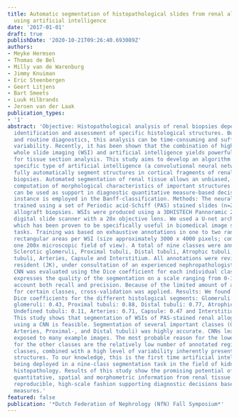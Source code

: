 ```yaml
---
title: Automatic segmentation of histopathological slides from renal allograft biopsies
  using artificial intelligence
date: '2017-01-01'
draft: true
publishDate: '2020-10-21T09:26:40.693089Z'
authors:
- Meyke Hermsen
- Thomas de Bel
- Milly van de Warenburg
- Jimmy Knuiman
- Eric Steenbergen
- Geert Litjens
- Bart Smeets
- Luuk Hilbrands
- Jeroen van der Laak
publication_types:
- '1'
abstract: 'Objective: Histopathological analysis of renal biopsies depends on the
  identification and assessment of specific histological structures. Both in research
  and routine diagnostics, this analysis can be time-consuming and suffer from observer
  variability. Recently, it has been shown that the combination of high resolution
  whole slide imaging (WSI) and artificial intelligence yields powerful new avenues
  for tissue section analysis. This study aims to develop an algorithm based on a
  specific type of artificial intelligence (a convolutional neural network; CNN) to
  fully automatically segment structures in cortical fragments of renal allograft
  biopsies. Automated segmentation of renal tissue allows an unbiased, reproducible
  computation of morphological characteristics of important structures. This in turn
  can be used as support in diagnostic quantitative measure-based decisions as for
  instance is employed in the Banff-classification. Methods: The neural network was
  trained using a set of Periodic acid-Schiff (PAS) stained slides (n=26) of renal
  allograft biopsies. WSIs were produced using a 3DHISTECH Pannoramic 250 Flash II
  digital slide scanner with a 20x objective lens. We used a U-net architecture CNN,
  which has been proven to be specifically useful in biomedical image segmentation
  tasks. Training was based on exhaustive annotations in one to two randomly selected
  rectangular areas per WSI (size approximately 3000 x 4000 pixels; comparable to
  one 200x microscopic field of view). A total of nine classes were annotated: Glomeruli,
  Sclerotic glomeruli, Proximal tubuli, Distal tubuli, Atrophic tubuli, Undefined
  tubuli, Arteries, Capsule and Interstitium. All annotations were revised by a pathology
  resident (JK), under consultation of an experienced nephropathologist (ES). Our
  CNN was evaluated using the Dice coefficient for each individual class. This coefficient
  expresses the quality of the segmentation on a scale ranging from 0-1, taking into
  account both recall and precision. Because of the limited amount of annotations
  for certain classes, cross-validation was applied. Results: We found the following
  Dice coefficients for the different histological segments: Glomeruli: 0.89, Sclerotic
  glomeruli: 0.43, Proximal tubuli: 0.88, Distal tubuli: 0.77, Atrophic tubuli: 0.32,
  Undefined tubuli: 0.11, Arteries: 0.71, Capsule: 0.47 and Interstitium: 0.85. Conclusion:
  This study shows that segmentation of WSIs of PAS-stained renal allograft biopsies
  using a CNN is feasible. Segmentation of several important classes (Glomeruli, Interstitium,
  Arteries, Proximal-, and Distal tubuli) was highly accurate. CNNs learn from being
  exposed to many example images. The most probable reason for the lower performance
  for the other classes are the relatively low number of annotated regions for these
  classes, combined with a high level of variability inherently present in these tissue
  structures. To our knowledge, this is the first time artificial intelligence is
  being deployed in a nine-class segmentation task in the field of kidney transplant
  histopathology. Results of this study show the promising potential of CNNs in obtaining
  quantitative, spatial and morphometric information from renal tissue in an objective,
  reproducible, high-scale fashion supporting diagnostic decisions based on quantitative
  measures.'
featured: false
publication: '*Dutch Federation of Nephrology (NfN) Fall Symposium*'
---
```



